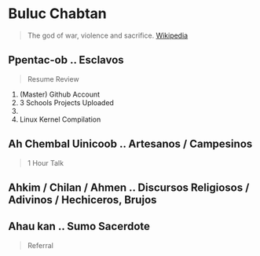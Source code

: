 # Buluc Chabtan

> The god of war, violence and sacrifice. [Wikipedia](https://en.wikipedia.org/wiki/List_of_Maya_gods_and_supernatural_beings)

## Ppentac-ob .. Esclavos

> Resume Review

1. (Master) Github Account
2. 3 Schools Projects Uploaded
3. 
3. Linux Kernel Compilation


## Ah Chembal Uinicoob .. Artesanos / Campesinos

> 1 Hour Talk

## Ahkim / Chilan / Ahmen .. Discursos Religiosos / Adivinos / Hechiceros, Brujos

## Ahau kan .. Sumo Sacerdote

> Referral

